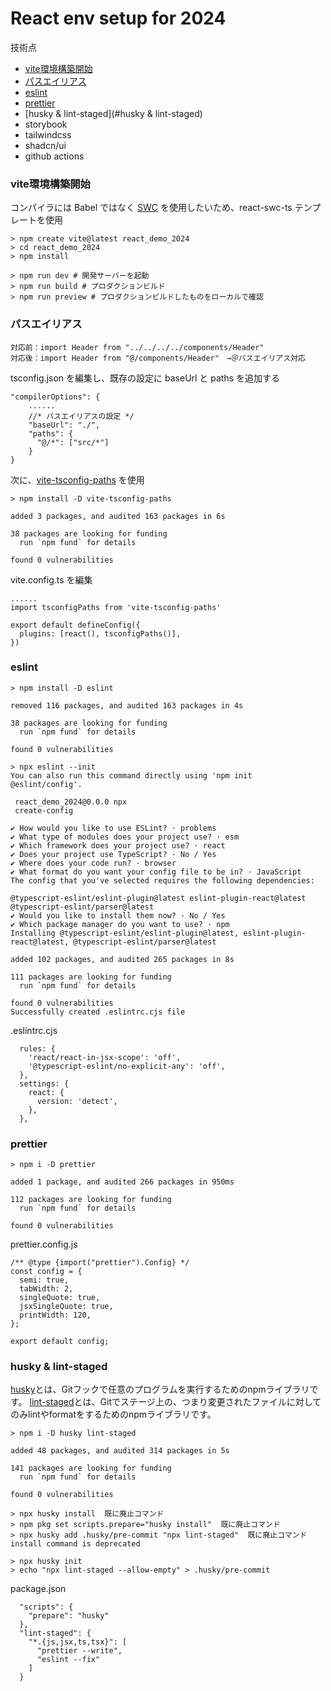 # React env setup for 2024

技術点

- [vite環境構築開始](#vite環境構築開始)
- [パスエイリアス](#パスエイリアス)
- [eslint](#eslint)
- [prettier](#prettier)
- [husky & lint-staged](#husky & lint-staged)
- storybook
- tailwindcss
- shadcn/ui
- github actions

### vite環境構築開始

コンパイラには Babel ではなく [SWC](https://swc.rs/) を使用したいため、react-swc-ts テンプレートを使用

```
> npm create vite@latest react_demo_2024
> cd react_demo_2024
> npm install

> npm run dev # 開発サーバーを起動
> npm run build # プロダクションビルド
> npm run preview # プロダクションビルドしたものをローカルで確認
```

### パスエイリアス

```
対応前：import Header from "../../../../components/Header"
対応後：import Header from "@/components/Header"　→＠パスエイリアス対応
```

tsconfig.json を編集し、既存の設定に baseUrl と paths を追加する

```
"compilerOptions": {
    ......
    //* パスエイリアスの設定 */
    "baseUrl": "./",
    "paths": {
      "@/*": ["src/*"]
    }
}
```

次に、[vite-tsconfig-paths](https://github.com/aleclarson/vite-tsconfig-paths) を使用

```
> npm install -D vite-tsconfig-paths

added 3 packages, and audited 163 packages in 6s

38 packages are looking for funding
  run `npm fund` for details

found 0 vulnerabilities

```

vite.config.ts を編集

```
......
import tsconfigPaths from 'vite-tsconfig-paths'

export default defineConfig({
  plugins: [react(), tsconfigPaths()],
})
```

### eslint

```
> npm install -D eslint

removed 116 packages, and audited 163 packages in 4s

38 packages are looking for funding
  run `npm fund` for details

found 0 vulnerabilities

> npx eslint --init
You can also run this command directly using 'npm init @eslint/config'.

 react_demo_2024@0.0.0 npx
 create-config

✔ How would you like to use ESLint? · problems
✔ What type of modules does your project use? · esm
✔ Which framework does your project use? · react
✔ Does your project use TypeScript? · No / Yes
✔ Where does your code run? · browser
✔ What format do you want your config file to be in? · JavaScript
The config that you've selected requires the following dependencies:

@typescript-eslint/eslint-plugin@latest eslint-plugin-react@latest @typescript-eslint/parser@latest
✔ Would you like to install them now? · No / Yes
✔ Which package manager do you want to use? · npm
Installing @typescript-eslint/eslint-plugin@latest, eslint-plugin-react@latest, @typescript-eslint/parser@latest

added 102 packages, and audited 265 packages in 8s

111 packages are looking for funding
  run `npm fund` for details

found 0 vulnerabilities
Successfully created .eslintrc.cjs file
```

.eslintrc.cjs
```
  rules: {
    'react/react-in-jsx-scope': 'off',
    '@typescript-eslint/no-explicit-any': 'off',
  },
  settings: {
    react: {
      version: 'detect',
    },
  },
```

### prettier

```
> npm i -D prettier

added 1 package, and audited 266 packages in 950ms

112 packages are looking for funding
  run `npm fund` for details

found 0 vulnerabilities
```

prettier.config.js

```
/** @type {import("prettier").Config} */
const config = {
  semi: true,
  tabWidth: 2,
  singleQuote: true,
  jsxSingleQuote: true,
  printWidth: 120,
};

export default config;
```

### husky & lint-staged

[husky](https://github.com/typicode/husky)とは、Gitフックで任意のプログラムを実行するためのnpmライブラリです。
[lint-staged](https://github.com/lint-staged/lint-staged)とは、Gitでステージ上の、つまり変更されたファイルに対してのみlintやformatをするためのnpmライブラリです。

```
> npm i -D husky lint-staged

added 48 packages, and audited 314 packages in 5s

141 packages are looking for funding
  run `npm fund` for details

found 0 vulnerabilities

> npx husky install  既に廃止コマンド
> npm pkg set scripts.prepare="husky install"  既に廃止コマンド
> npx husky add .husky/pre-commit "npx lint-staged"  既に廃止コマンド
install command is deprecated

> npx husky init
> echo "npx lint-staged --allow-empty" > .husky/pre-commit
```

package.json
```
  "scripts": {
    "prepare": "husky"
  },
  "lint-staged": {
    "*.{js,jsx,ts,tsx}": [
      "prettier --write",
      "eslint --fix"
    ]
  }
 ```
